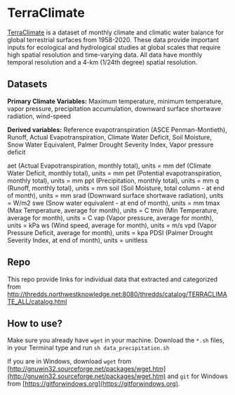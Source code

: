 # TerraClimate

[TerraClimate](http://www.climatologylab.org/terraclimate.html) is a dataset of monthly climate and climatic water balance for global terrestrial surfaces from 1958-2020. These data provide important inputs for ecological and hydrological studies at global scales that require high spatial resolution and time-varying data. All data have monthly temporal resolution and a 4-km (1/24th degree) spatial resolution. 

## Datasets

**Primary Climate Variables:** Maximum temperature, minimum temperature, vapor pressure, precipitation accumulation, downward surface shortwave radiation, wind-speed

**Derived variables:** Reference evapotranspiration (ASCE Penman-Montieth), Runoff, Actual Evapotranspiration, Climate Water Deficit, Soil Moisture, Snow Water Equivalent, Palmer Drought Severity Index, Vapor pressure deficit

aet (Actual Evapotranspiration, monthly total), units = mm
def (Climate Water Deficit, monthly total), units = mm
pet (Potential evapotranspiration, monthly total), units = mm
ppt (Precipitation, monthly total), units = mm
q (Runoff, monthly total), units = mm
soil (Soil Moisture, total column - at end of month), units = mm
srad (Downward surface shortwave radiation), units = W/m2
swe (Snow water equivalent - at end of month), units = mm
tmax (Max Temperature, average for month), units = C
tmin (Min Temperature, average for month), units = C
vap (Vapor pressure, average for month), units  = kPa
ws (Wind speed, average for month), units = m/s
vpd (Vapor Pressure Deficit, average for month), units = kpa
PDSI (Palmer Drought Severity Index, at end of month), units = unitless

## Repo

This repo provide links for individual data that extracted and categorized from http://thredds.northwestknowledge.net:8080/thredds/catalog/TERRACLIMATE_ALL/catalog.html

## How to use?

Make sure you already have `wget` in your machine. Download the `*.sh` files, in your Terminal type and run `sh data_precipitation.sh`

If you are in Windows, download `wget` from [http://gnuwin32.sourceforge.net/packages/wget.htm](http://gnuwin32.sourceforge.net/packages/wget.htm) and `git` for Windows from [https://gitforwindows.org](https://gitforwindows.org).
